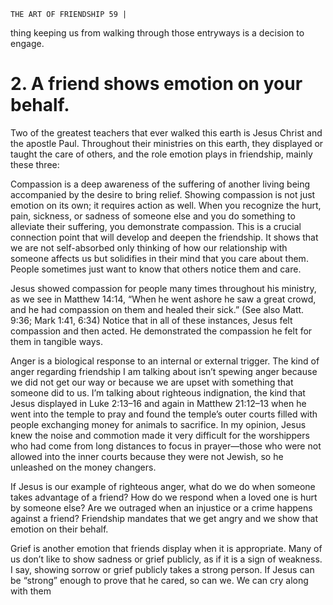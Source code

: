 ```
THE ART OF FRIENDSHIP 59 |
```
thing keeping us from walking through those entryways is a decision to engage.

# 2. A friend shows emotion on your behalf.

Two of the greatest teachers that ever walked this earth is Jesus Christ and the
apostle Paul. Throughout their ministries on this earth, they displayed or taught the
care of others, and the role emotion plays in friendship, mainly these three:

Compassion is a deep awareness of the suffering of another living being
accompanied by the desire to bring relief. Showing compassion is not just emotion
on its own; it requires action as well. When you recognize the hurt, pain, sickness,
or sadness of someone else and you do something to alleviate their suffering, you
demonstrate compassion. This is a crucial connection point that will develop and
deepen the friendship. It shows that we are not self-absorbed only thinking of how
our relationship with someone affects us but solidifies in their mind that you care
about them. People sometimes just want to know that others notice them and care.

Jesus showed compassion for people many times throughout his ministry,
as we see in Matthew 14:14, “When he went ashore he saw a great crowd, and
he had compassion on them and healed their sick.” (See also Matt. 9:36; Mark
1:41, 6:34) Notice that in all of these instances, Jesus felt compassion and then
acted. He demonstrated the compassion he felt for them in tangible ways.

Anger is a biological response to an internal or external trigger. The kind
of anger regarding friendship I am talking about isn’t spewing anger because we
did not get our way or because we are upset with something that someone did
to us. I’m talking about righteous indignation, the kind that Jesus displayed in
Luke 2:13–16 and again in Matthew 21:12–13 when he went into the temple to
pray and found the temple’s outer courts filled with people exchanging money
for animals to sacrifice. In my opinion, Jesus knew the noise and commotion
made it very difficult for the worshippers who had come from long distances to
focus in prayer—those who were not allowed into the inner courts because they
were not Jewish, so he unleashed on the money changers.

If Jesus is our example of righteous anger, what do we do when someone
takes advantage of a friend? How do we respond when a loved one is hurt by
someone else? Are we outraged when an injustice or a crime happens against a
friend? Friendship mandates that we get angry and we show that emotion on
their behalf.

Grief is another emotion that friends display when it is appropriate. Many
of us don’t like to show sadness or grief publicly, as if it is a sign of weakness.
I say, showing sorrow or grief publicly takes a strong person. If Jesus can be
“strong” enough to prove that he cared, so can we. We can cry along with them

